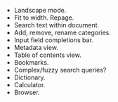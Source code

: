 - Landscape mode.
- Fit to width. Repage.
- Search text within document.
- Add, remove, rename categories.
- Input field completions bar.
- Metadata view.
- Table of contents view.
- Bookmarks.
- Complex/fuzzy search queries?
- Dictionary.
- Calculator.
- Browser.
